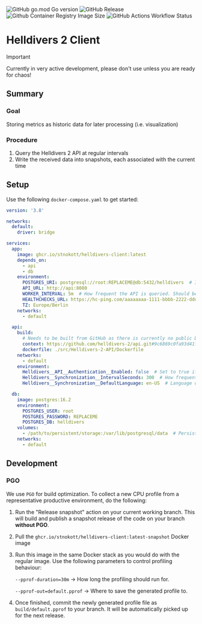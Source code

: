 ![GitHub go.mod Go version](https://img.shields.io/github/go-mod/go-version/stnokott/helldivers-client)
![GitHub Release](https://img.shields.io/github/v/release/stnokott/helldivers-client?logo=docker)
![Github Container Registry Image Size](https://ghcr-badge.egpl.dev/stnokott/helldivers-client/size?tag=latest)
![GitHub Actions Workflow Status](https://img.shields.io/github/actions/workflow/status/stnokott/helldivers-client/test.yml?branch=main&event=schedule&label=integration%20tests)

# Helldivers 2 Client

> [!IMPORTANT]  
> Currently in very active development, please don't use unless you are ready for chaos!

## Summary

### Goal
 Storing metrics as historic data for later processing (i.e. visualization)

### Procedure
1. Query the Helldivers 2 API at regular intervals
2. Write the received data into snapshots, each associated with the current time

## Setup

Use the following `docker-compose.yaml` to get started:

```yaml
version: '3.8'

networks:
  default:
    driver: bridge

services:
  app:
    image: ghcr.io/stnokott/helldivers-client:latest
    depends_on:
      - api
      - db
    environment:
      POSTGRES_URI: postgresql://root:REPLACEME@db:5432/helldivers  # IMPORTANT: use same credentials as in the <db> container.
      API_URL: http://api:8080
      WORKER_INTERVAL: 5m  # How frequent the API is queried. Should be no less than API update interval below. (optional, default=5m)
      HEALTHCHECKS_URL: https://hc-ping.com/aaaaaaaa-1111-bbbb-2222-dddddddddddd # healthchecks.io URL. (optional)
      TZ: Europe/Berlin
    networks:
      - default

  api:
    build:
      # Needs to be built from GitHub as there is currently no public Docker image available
      context: https://github.com/helldivers-2/api.git#9c6869c0fa93d41f715fd55b8cce1f11ca257475  # pin version
      dockerfile: ./src/Helldivers-2-API/Dockerfile
    networks:
      - default
    environment:
      Helldivers__API__Authentication__Enabled: false  # Set to true if exposed
      Helldivers__Synchronization__IntervalSeconds: 300  # How frequent the API data is updated.
      Helldivers__Synchronization__DefaultLanguage: en-US  # Language of strings such as Major Order text.

  db:
    image: postgres:16.2
    environment:
      POSTGRES_USER: root
      POSTGRES_PASSWORD: REPLACEME
      POSTGRES_DB: helldivers
    volumes:
      - /path/to/persistent/storage:/var/lib/postgresql/data  # Persist your DB data
    networks:
      - default
```

## Development

### PGO

We use `PGO` for build optimization.
To collect a new CPU profile from a representative productive environment, do the following:
1. Run the "Release snapshot" action on your current working branch.
   This will build and publish a snapshot release of the code on your branch **without PGO**.
2. Pull the `ghcr.io/stnokott/helldivers-client:latest-snapshot` Docker image
3. Run this image in the same Docker stack as you would do with the regular image.
   Use the following parameters to control profiling behaviour:

   `--pprof-duration=30m` -> How long the profiling should run for.
   
   `--pprof-out=default.pprof` -> Where to save the generated profile to.
4. Once finished, commit the newly generated profile file as `build/default.pprof` to your branch.
   It will be automatically picked up for the next release.
